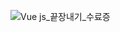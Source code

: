 ![Vue js_끝장내기_수료증](https://github.com/euntaek419/EunTaek-TIL/assets/100109284/58d20407-eae5-4aa4-a690-175db11e9be2)
